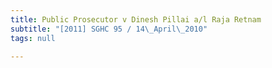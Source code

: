```yaml
---
title: Public Prosecutor v Dinesh Pillai a/l Raja Retnam
subtitle: "[2011] SGHC 95 / 14\_April\_2010"
tags: null

---
```


